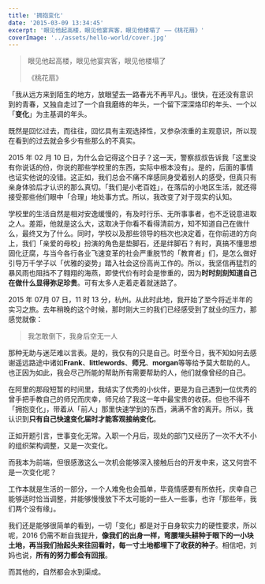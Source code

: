 ```yaml
---
title: '拥抱变化'
date: '2015-03-09 13:34:45'
excerpt: '眼见他起高楼，眼见他宴宾客，眼见他楼塌了 ——《桃花扇》'
coverImage: '../assets/hello-world/cover.jpg'
---
```


<blockquote class="blockquote-center">
眼见他起高楼，眼见他宴宾客，眼见他楼塌了

《桃花扇》
</blockquote>

「我从远方来到陌生的地方，放眼望去一路春光不再平凡」。很快，在还没有意识到的青春，又独自走过了一个自我磨练的年头，一个留下深深烙印的年头、一个以「**变化**」为主基调的年头。


既然是回忆过去，而往往，回忆具有主观选择性，又参杂浓重的主观意识，所以现在看到的过去就会多少有些那么的不真实。

2015 年 02 月 10 日，为什么会记得这个日子？这一天，警察叔叔告诉我「这里没有你说话的份，你说的那些学校里的东西，实际中根本没有」。是的，后面的事情也证实他说的没错。这正如，我们总会不痛不痒感同身受着别人的感受，但真只有亲身体验后才认识的那么真切。「我们是小老百姓」，在落后的小地区生活，就还得接受那些他们眼中「合理」地处事方式。所以，我改变了对于现实的认知。

学校里的生活自然是相对安逸缓慢的，有及时行乐、无所事事者，也不乏锐意进取之人。差距，他就是这么大，这取决于你看不看得清前方，知不知道自己在做什么，最终又为了什么。同时，学校以及那些领导的档次也决定着，在你前进的方向上，我们「亲爱的母校」扮演的角色是垫脚石，还是绊脚石？有时，真搞不懂思想固化迂腐，与当今各行各业飞速变革的社会严重脱节的「教育者」们，是怎么做好引导万千学子以「优雅的姿势」踏入社会这份高尚工作的。所以，我坚信再猛烈的暴风雨也阻挡不了翱翔的海燕，即使代价有时会是惨重的，因为**时时刻刻知道自己在做什么显得弥足珍贵**。可有太多人走着走着就迷路了。

2015 年 07月 07 日，11 时 13 分，杭州。从此时此地，我开始了至今将近半年的实习之旅。去年稍晚的这个时候，那时刚大三的我们已经感受到了就业的压力，那感觉就像：

> 我怎敢倒下，我身后空无一人

那种无助与迷茫难以言表。是的，我仅有的只是自己。时至今日，我不知如何去感谢遥远路途中诸如**Frank**、**littlewords**、**师兄**、**morgan**等等给予莫大帮助的人。也正因为如此，我会尽己所能的帮助所有需要帮助的人，他们就像曾经的自己。

在阿里的那段短暂的时间里，我结实了优秀的小伙伴，更是为自己遇到一位优秀的曾手把手教自己的师兄而庆幸，师兄给了我这一年中最宝贵的收获。但也不得不「拥抱变化」，带着从「前人」那里快速学到的东西，满满不舍的离开。所以，我认识到**只有自己快速变化届时才能客观接纳变化**。

正如开题引言，世事变化无常。入职一个月后，现处的部门又经历了一次不大不小的组织架构调整，又是一次变化。

而我本为前端，但很感激这么一次机会能够深入接触后台的开发中来，这又何尝不是一次变化呢？

工作本就是生活的一部分，一个人难免也会孤单，毕竟情感要有所依托，庆幸自己能够适时恰当调整，并能够慢慢放下不太可能的一些人一些事，也许「那些年，我们两个没有缘」。

我们还是能够很简单的看到，一切「变化」都是对于自身软实力的硬性要求，所以呢，2016 仍需不断自我提升，**像我们的出身一样，弯腰埋头耕种于眼下的一小块土地，再当我们抬起头来往回看时，每一寸土地都埋下了收获的种子**。相信吧，刘妈也说，**所有的努力都会有回报**。

而其他的，自然都会水到渠成。